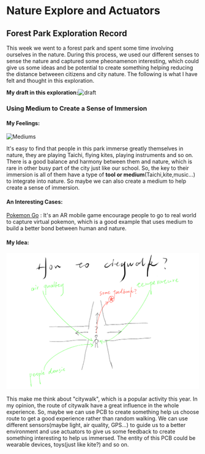 # Nature Explore and Actuators

## Forest Park Exploration Record
This week we went to a forest park and spent some time involving ourselves in the nature. During this process, we used our different senses to sense the nature and captured some pheonamenon interesting, which could give us some ideas and be potential to create something helping reducing the distance betweeen citizens and city nature. The following is what I have felt and thought in this exploration.

**My draft in this exploration:**![draft](./images/draft.png) 

### Using Medium to Create a Sense of Immersion

#### My Feelings:

![Mediums](./images/Medium.png) 

It's easy to find that people in this park immerse greatly themselves in nature, they are playing Taichi, flying kites, playing instruments and so on. There is a good balance and harmony between them and nature, which is rare in other busy part of the city just like our school. So, the key to their immersion is all of them have a type of **tool or medium**(Taichi,kite,music...) to integrate into nature. So maybe we can also create a medium to help create a sense of immersion.

#### An Interesting Cases:

[Pokemon Go](https://pokemongolive.com/?hl=en) : It's an AR mobile game encourage people to go to real world to capture virtual pokemon, which is a good example that uses medium to build a better bond between human and nature.

#### My Idea:

![How to Citywalk](./images/how2citywalk.png) 

This make me think about "citywalk", which is a popular activity this year. In my opinion, the route of citywalk have a great influence in the whole experience. So, maybe we can use PCB to create something help us choose route to get a good experience rather than random walking. We can use different sensors(maybe light, air quality, GPS...) to guide us to a better environment and use actuators to give us some feedback to create something interesting to help us immersed. The entity of this PCB could be wearable devices, toys(just like kite?) and so on.
